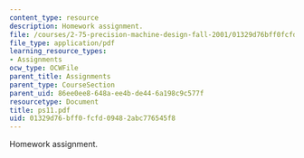 ```yaml
---
content_type: resource
description: Homework assignment.
file: /courses/2-75-precision-machine-design-fall-2001/01329d76bff0fcfd09482abc776545f8_ps11.pdf
file_type: application/pdf
learning_resource_types:
- Assignments
ocw_type: OCWFile
parent_title: Assignments
parent_type: CourseSection
parent_uid: 86ee0ee8-648a-ee4b-de44-6a198c9c577f
resourcetype: Document
title: ps11.pdf
uid: 01329d76-bff0-fcfd-0948-2abc776545f8
---
```

Homework assignment.

